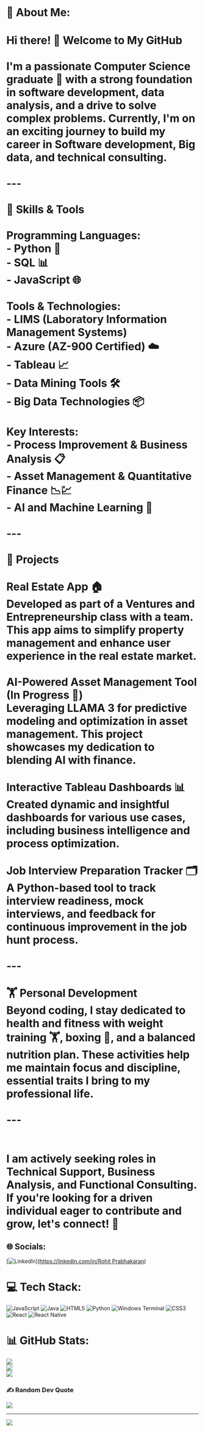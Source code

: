 # 💫 About Me:
# Hi there! 👋 Welcome to My GitHub<br><br>I'm a passionate Computer Science graduate 🌟 with a strong foundation in software development, data analysis, and a drive to solve complex problems. Currently, I'm on an exciting journey to build my career in Software development, Big data, and technical consulting. <br><br>---<br><br> 🔧 Skills & Tools<br><br> Programming Languages:<br>- Python 🐍<br>- SQL 📊<br>- JavaScript 🌐<br><br> Tools & Technologies:<br>- LIMS (Laboratory Information Management Systems)<br>- Azure (AZ-900 Certified) ☁️<br>- Tableau 📈<br>- Data Mining Tools 🛠️<br>- Big Data Technologies 📦<br><br> Key Interests:<br>- Process Improvement & Business Analysis 📋<br>- Asset Management & Quantitative Finance 📉💹<br>- AI and Machine Learning 🤖<br><br>---<br><br> 📂 Projects<br><br> **Real Estate App** 🏠<br>Developed as part of a Ventures and Entrepreneurship class with a team. This app aims to simplify property management and enhance user experience in the real estate market.<br><br> **AI-Powered Asset Management Tool** (In Progress 🚧)<br>Leveraging LLAMA 3 for predictive modeling and optimization in asset management. This project showcases my dedication to blending AI with finance.<br><br> **Interactive Tableau Dashboards** 📊<br>Created dynamic and insightful dashboards for various use cases, including business intelligence and process optimization.<br><br> **Job Interview Preparation Tracker** 🗂️<br>A Python-based tool to track interview readiness, mock interviews, and feedback for continuous improvement in the job hunt process.<br><br>---<br><br>🏋️ Personal Development<br>Beyond coding, I stay dedicated to health and fitness with weight training 🏋️, boxing 🥊, and a balanced nutrition plan. These activities help me maintain focus and discipline, essential traits I bring to my professional life.<br><br>---<br><br><br>I am actively seeking roles in Technical Support, Business Analysis, and Functional Consulting. If you're looking for a driven individual eager to contribute and grow, let's connect! 🚀<br>


## 🌐 Socials:
[![LinkedIn](https://img.shields.io/badge/LinkedIn-%230077B5.svg?logo=linkedin&logoColor=white)]([https://linkedin.com/in/Rohit Prabhakaran](https://www.linkedin.com/in/rohit-prabhakaran/)) 

# 💻 Tech Stack:
![JavaScript](https://img.shields.io/badge/javascript-%23323330.svg?style=for-the-badge&logo=javascript&logoColor=%23F7DF1E) ![Java](https://img.shields.io/badge/java-%23ED8B00.svg?style=for-the-badge&logo=openjdk&logoColor=white) ![HTML5](https://img.shields.io/badge/html5-%23E34F26.svg?style=for-the-badge&logo=html5&logoColor=white) ![Python](https://img.shields.io/badge/python-3670A0?style=for-the-badge&logo=python&logoColor=ffdd54) ![Windows Terminal](https://img.shields.io/badge/Windows%20Terminal-%234D4D4D.svg?style=for-the-badge&logo=windows-terminal&logoColor=white) ![CSS3](https://img.shields.io/badge/css3-%231572B6.svg?style=for-the-badge&logo=css3&logoColor=white) ![React](https://img.shields.io/badge/react-%2320232a.svg?style=for-the-badge&logo=react&logoColor=%2361DAFB) ![React Native](https://img.shields.io/badge/react_native-%2320232a.svg?style=for-the-badge&logo=react&logoColor=%2361DAFB)
# 📊 GitHub Stats:
![](https://github-readme-stats.vercel.app/api?username=roroeffect&theme=dark&hide_border=false&include_all_commits=false&count_private=false)<br/>
![](https://github-readme-streak-stats.herokuapp.com/?user=roroeffect&theme=dark&hide_border=false)<br/>
![](https://github-readme-stats.vercel.app/api/top-langs/?username=roroeffect&theme=dark&hide_border=false&include_all_commits=false&count_private=false&layout=compact)

### ✍️ Random Dev Quote
![](https://quotes-github-readme.vercel.app/api?type=horizontal&theme=radical)

---
[![](https://visitcount.itsvg.in/api?id=roroeffect&icon=0&color=0)](https://visitcount.itsvg.in)

<!-- Proudly created with GPRM ( https://gprm.itsvg.in ) -->
